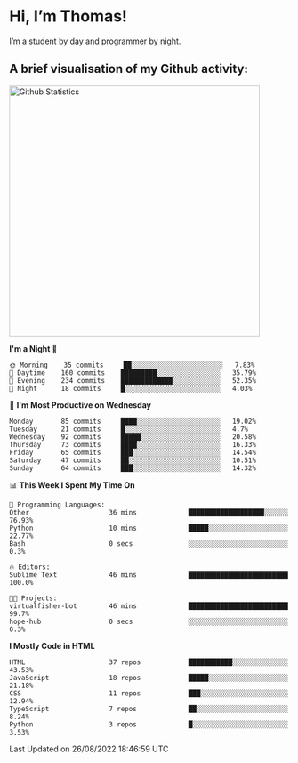 # Hi, I’m Thomas!
I’m a student by day and programmer by night.

## A brief visualisation of my Github activity:

<img title="My Github Statistics" alt="Github Statistics" width="450px" src="https://github-readme-stats.vercel.app/api?username=thomasrettig&show_icons=true&include_all_commits=true&count_private=true&&hide=issues&theme=tokyonight&border_radius=6px"/>

<!--START_SECTION:waka-->
**I'm a Night 🦉** 

```text
🌞 Morning    35 commits     ██░░░░░░░░░░░░░░░░░░░░░░░   7.83% 
🌆 Daytime    160 commits    █████████░░░░░░░░░░░░░░░░   35.79% 
🌃 Evening    234 commits    █████████████░░░░░░░░░░░░   52.35% 
🌙 Night      18 commits     █░░░░░░░░░░░░░░░░░░░░░░░░   4.03%

```
📅 **I'm Most Productive on Wednesday** 

```text
Monday       85 commits     ████░░░░░░░░░░░░░░░░░░░░░   19.02% 
Tuesday      21 commits     █░░░░░░░░░░░░░░░░░░░░░░░░   4.7% 
Wednesday    92 commits     █████░░░░░░░░░░░░░░░░░░░░   20.58% 
Thursday     73 commits     ████░░░░░░░░░░░░░░░░░░░░░   16.33% 
Friday       65 commits     ███░░░░░░░░░░░░░░░░░░░░░░   14.54% 
Saturday     47 commits     ██░░░░░░░░░░░░░░░░░░░░░░░   10.51% 
Sunday       64 commits     ███░░░░░░░░░░░░░░░░░░░░░░   14.32%

```


📊 **This Week I Spent My Time On** 

```text
💬 Programming Languages: 
Other                    36 mins             ███████████████████░░░░░░   76.93% 
Python                   10 mins             █████░░░░░░░░░░░░░░░░░░░░   22.77% 
Bash                     0 secs              ░░░░░░░░░░░░░░░░░░░░░░░░░   0.3%

🔥 Editors: 
Sublime Text             46 mins             █████████████████████████   100.0%

🐱‍💻 Projects: 
virtualfisher-bot        46 mins             █████████████████████████   99.7% 
hope-hub                 0 secs              ░░░░░░░░░░░░░░░░░░░░░░░░░   0.3%

```

**I Mostly Code in HTML** 

```text
HTML                     37 repos            ███████████░░░░░░░░░░░░░░   43.53% 
JavaScript               18 repos            █████░░░░░░░░░░░░░░░░░░░░   21.18% 
CSS                      11 repos            ███░░░░░░░░░░░░░░░░░░░░░░   12.94% 
TypeScript               7 repos             ██░░░░░░░░░░░░░░░░░░░░░░░   8.24% 
Python                   3 repos             █░░░░░░░░░░░░░░░░░░░░░░░░   3.53%

```



 Last Updated on 26/08/2022 18:46:59 UTC
<!--END_SECTION:waka-->

